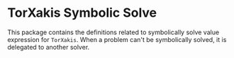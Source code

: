 # TorXakis Symbolic Solve

This package contains the definitions related to symbolically solve value expression for `TorXakis`.
When a problem can't be symbolically solved, it is delegated to another solver.